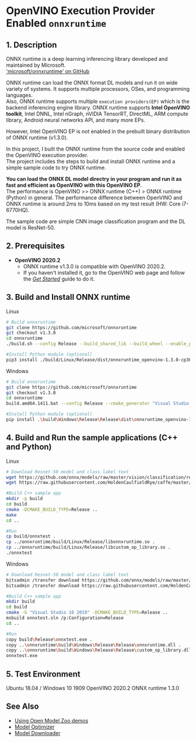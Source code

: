 # OpenVINO Execution Provider Enabled `onnxruntime`

## 1. Description
ONNX runtime is a deep learning inferencing library developed and maintained by Microsoft.  
<a href=https://github.com/microsoft/onnxruntime>'microsoft/onnxruntime' on GitHub</a>  

ONNX runtime can load the ONNX format DL models and run it on wide variety of systems. It supports multiple processors, OSes, and programming languages.  
Also, ONNX runtime supports multiple `execution providers(EP)` which is the backend inferencing engine library. ONNX runtime supports **Intel OpenVINO toolkit**, Intel DNNL, Intel nGraph, nVIDIA TensorRT, DirectML, ARM compute library, Android neural networks API, and many more EPs.  

However, Intel OpenVINO EP is not enabled in the prebuilt binary distribution of ONNX runtime (v1.3.0).  

In this project, I built the ONNX runtime from the source code and enabled the OpenVINO execution provider.  
The project includes the steps to build and install ONNX runtime and a simple sample code to try ONNX runtime.  

**You can load the ONNX DL model directry in your program and run it as fast and efficient as OpenVINO with this OpenVINO EP.**  
The performance is OpenVINO >> ONNX runtime (C++) > ONNX runtime (Python) in general. The performance difference between OpenVINO and ONNX runtime is around 2ms to 10ms based on my test result (HW: Core i7-6770HQ).  

The sample code are simple CNN image classification program and the DL model is ResNet-50.  

## 2. Prerequisites
- **OpenVINO 2020.2**
  - ONNX runtime v1.3.0 is compatible with OpenVINO 2020.2.  
  - If you haven't installed it, go to the OpenVINO web page and follow the [*Get Started*](https://software.intel.com/en-us/openvino-toolkit/documentation/get-started) guide to do it.  


## 3. Build and Install ONNX runtime

Linux
```sh
# Build onnxruntime
git clone https://github.com/microsoft/onnxruntime
git checkout v1.3.0
cd onnxruntime
./build.sh --config Release --build_shared_lib --build_wheel --enable_pybind --use_openvino CPU_FP32 --skip_tests

#Install Python module (optional)
pip3 install ./build/Linux/Release/dist/onnxruntime_openvino-1.3.0-cp36-cp36m-linux_x86_64.whl
```

Windows
```sh
# Build onnxruntime
git clone https://github.com/microsoft/onnxruntime
git checkout v1.3.0
cd onnxruntime
build.amd64.1411.bat --config Release --cmake_generator "Visual Studio 16 2019" --build_shared_lib --build_wheel --enable_pybind --use_openvino CPU_FP32 --skip_tests

#Install Python module (optional)
pip install .\build\Windows\Release\Release\dist\onnxruntime_openvino-1.3.0-cp36-cp36m-win_amd64.whl
```

## 4. Build and Run the sample applications (C++ and Python)

Linux
```sh
# Download Resnet-50 model and class label text
wget https://github.com/onnx/models/raw/master/vision/classification/resnet/model/resnet50-v1-7.onnx
wget https://raw.githubusercontent.com/HoldenCaulfieldRye/caffe/master/data/ilsvrc12/synset_words.txt

#Build C++ sample app
mkdir -p build
cd build
cmake -DCMAKE_BUILD_TYPE=Release ..
make
cd ..

#Run
cp build/onnxtest .
cp ../onnxruntime/build/Linux/Release/libonnxruntime.so .
cp ../onnxruntime/build/Linux/Release/libcustom_op_library.so .
./onnxtest
```

Windows
```sh
# Download Resnet-50 model and class label text
bitsadmin /transfer download https://github.com/onnx/models/raw/master/vision/classification/resnet/model/resnet50-v1-7.onnx %CD%\resnet50-v1-7.onnx
bitsadmin /transfer download https://raw.githubusercontent.com/HoldenCaulfieldRye/caffe/master/data/ilsvrc12/synset_words.txt %CD%\synset_words.txt

#Build C++ sample app
mkdir build
cd build
cmake -G "Visual Studio 16 2019" -DCMAKE_BUILD_TYPE=Release ..
msbuild onnxtest.sln /p:Configuration=Release
cd ..

#Run
copy build\Release\onnxtest.exe .
copy ..\onnxruntime\build\Windows\Release\Release\onnxruntime.dll .
copy ..\onnxruntime\build\Windows\Release\Release\custom_op_library.dll .
onnxtest.exe
```

## 5. Test Environment
Ubuntu 18.04 / Windows 10 1909
OpenVINO 2020.2
ONNX runtime 1.3.0

## See Also  
* [Using Open Model Zoo demos](../../README.md)  
* [Model Optimizer](https://docs.openvinotoolkit.org/latest/_docs_MO_DG_Deep_Learning_Model_Optimizer_DevGuide.html)  
* [Model Downloader](../../../tools/downloader/README.md)  